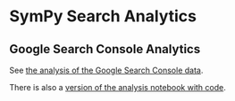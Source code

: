 # SymPy Search Analytics

## Google Search Console Analytics
See [the analysis of the Google Search Console data](search-terms.html).

There is also a [version of the analysis notebook with
code](search-terms-with-code.html).
